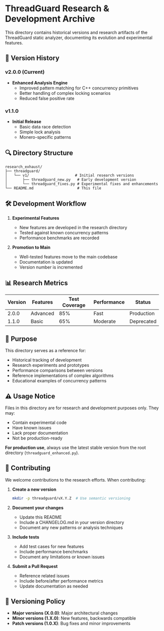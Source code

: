 # ThreadGuard Research & Development Archive

This directory contains historical versions and research artifacts of the ThreadGuard static analyzer, documenting its evolution and experimental features.

## 📂 Version History

### v2.0.0 (Current)
- **Enhanced Analysis Engine**
  - Improved pattern matching for C++ concurrency primitives
  - Better handling of complex locking scenarios
  - Reduced false positive rate

### v1.1.0
- **Initial Release**
  - Basic data race detection
  - Simple lock analysis
  - Monero-specific patterns

## 🔍 Directory Structure

```
research_exhaust/
├── threadguard/
│   └── v1/                     # Initial research versions
│       ├── threadguard_new.py   # Early development version
│       └── threadguard_fixes.py # Experimental fixes and enhancements
└── README.md                    # This file
```

## 🛠️ Development Workflow

1. **Experimental Features**
   - New features are developed in the research directory
   - Tested against known concurrency patterns
   - Performance benchmarks are recorded

2. **Promotion to Main**
   - Well-tested features move to the main codebase
   - Documentation is updated
   - Version number is incremented

## 📊 Research Metrics

| Version | Features | Test Coverage | Performance | Status       |
|---------|----------|---------------|--------------|--------------|
| 2.0.0   | Advanced | 85%           | Fast         | Production   |
| 1.1.0   | Basic    | 65%           | Moderate     | Deprecated   |


## 🎯 Purpose

This directory serves as a reference for:
- Historical tracking of development
- Research experiments and prototypes
- Performance comparisons between versions
- Reference implementations of complex algorithms
- Educational examples of concurrency patterns

## ⚠️ Usage Notice

Files in this directory are for research and development purposes only. They may:
- Contain experimental code
- Have known issues
- Lack proper documentation
- Not be production-ready

**For production use**, always use the latest stable version from the root directory (`threadguard_enhanced.py`).

## 🤝 Contributing

We welcome contributions to the research efforts. When contributing:

1. **Create a new version**
   ```bash
   mkdir -p threadguard/vX.Y.Z  # Use semantic versioning
   ```

2. **Document your changes**
   - Update this README
   - Include a CHANGELOG.md in your version directory
   - Document any new patterns or analysis techniques

3. **Include tests**
   - Add test cases for new features
   - Include performance benchmarks
   - Document any limitations or known issues

4. **Submit a Pull Request**
   - Reference related issues
   - Include before/after performance metrics
   - Update documentation as needed

## 📝 Versioning Policy

- **Major versions (X.0.0)**: Major architectural changes
- **Minor versions (1.X.0)**: New features, backwards compatible
- **Patch versions (1.0.X)**: Bug fixes and minor improvements
